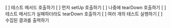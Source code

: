 [ ] 테스트 메서드 호출하기
[ ] 먼저 setUp 호출하기
[ ] 나중에 tearDown 호출하기
[ ] 테스트 메서드가 실패하더라도 tearDown 호출하기
[ ] 여러 개의 테스트 실행하기
[ ] 수집된 결과를 출력하기